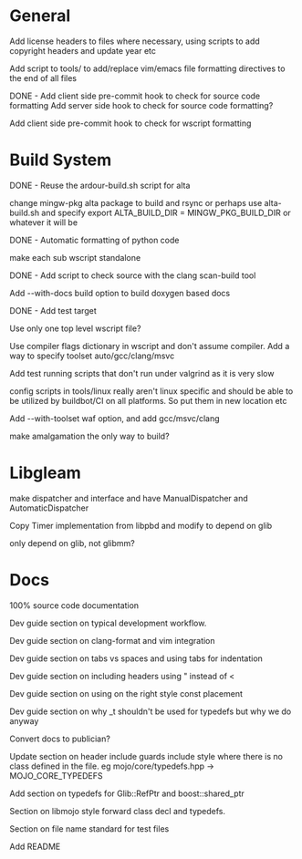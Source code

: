 # General

Add license headers to files where necessary, using scripts to add
copyright headers and update year etc

Add script to tools/ to add/replace vim/emacs file formatting directives
to the end of all files

DONE - Add client side pre-commit hook to check for source code formatting
Add server side hook to check for source code formatting?

Add client side pre-commit hook to check for wscript formatting

# Build System

DONE - Reuse the ardour-build.sh script for alta

change mingw-pkg alta package to build and rsync or perhaps use alta-build.sh
and specify export ALTA_BUILD_DIR = MINGW_PKG_BUILD_DIR or whatever it will be

DONE - Automatic formatting of python code

make each sub wscript standalone

DONE - Add script to check source with the clang scan-build tool

Add --with-docs build option to build doxygen based docs

DONE - Add test target

Use only one top level wscript file?

Use compiler flags dictionary in wscript and don't assume compiler. Add a way
to specify toolset auto/gcc/clang/msvc

Add test running scripts that don't run under valgrind as it is very slow

config scripts in tools/linux really aren't linux specific and should be able
to be utilized by buildbot/CI on all platforms. So put them in new location etc

Add --with-toolset waf option, and add gcc/msvc/clang

make amalgamation the only way to build?

# Libgleam

make dispatcher and interface and have ManualDispatcher and AutomaticDispatcher

Copy Timer implementation from libpbd and modify to depend on glib

only depend on glib, not glibmm?

# Docs

100% source code documentation

Dev guide section on typical development workflow.

Dev guide section on clang-format and vim integration

Dev guide section on tabs vs spaces and using tabs for indentation

Dev guide section on including headers using " instead of <

Dev guide section on using on the right style const placement

Dev guide section on why _t shouldn't be used for typedefs but why we do anyway

Convert docs to publician?

Update section on header include guards include style where there is no class
defined in the file. eg mojo/core/typedefs.hpp -> MOJO_CORE_TYPEDEFS

Add section on typedefs for Glib::RefPtr and boost::shared_ptr

Section on libmojo style forward class decl and typedefs.

Section on file name standard for test files

Add README
